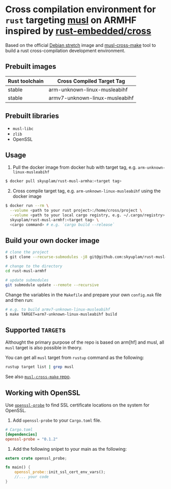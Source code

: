 # Cross compilation environment for `rust` targeting [musl](https://www.musl-libc.org/) on ARMHF inspired by [rust-embedded/cross](https://github.com/rust-embedded/cross)

Based on the official [Debian
stretch](https://github.com/sensorfu/rust-musl-arm.git) image and
[musl-cross-make](https://github.com/richfelker/musl-cross-make) tool to build a
rust cross-compilation development environment.

## Prebuilt images

| Rust toolchain | Cross Compiled Target Tag      |
| -------------- | ------------------------------ |
| stable         | arm-unknown-linux-musleabihf   |
| stable         | armv7-unknown-linux-musleabihf |

## Prebuilt libraries

- `musl-libc`
- `zlib`
- OpenSSL

## Usage

1. Pull the docker image from docker hub with target tag, e.g. `arm-unknown-linux-musleabihf`

```sh
$ docker pull skyuplam/rust-musl-armha:<target tag>
```

2. Cross compile target tag, e.g. `arm-unknown-linux-musleabihf` using the docker image

```sh
$ docker run --rm \
  --volume <path to your rust project>:/home/cross/project \
  --volume <path to your local cargo registry, e.g. ~/.cargo/registry>:/home/cross/.cargo/registry \ # optional, advoid cargo to update on every build
  skyuplam/rust-musl-armhf:<target tag> \
  <cargo command> # e.g. `cargo build --release`
```

## Build your own docker image

```sh
# clone the project
$ git clone --recurse-submodules -j8 git@github.com:skyuplam/rust-musl-armhf.git

# change to the directory
cd rust-musl-armhf

# update submodules
git submodule update --remote --recursive
```

Change the variables in the `Makefile` and prepare your own `config.mak` file and then run:

```sh
# e.g. to build armv7-unknown-linux-musleabihf
$ make TARGET=arm7-unknown-linux-musleabihf build
```

## Supported `TARGET`s

Althought the primary purpose of the repo is based on arm[hf] and musl, all
`musl` target is also possible in theory.

You can get all `musl` target from `rustup` command as the following:

```sh
rustup target list | grep musl
```

See also [`musl-cross-make` repo](https://github.com/richfelker/musl-cross-make#supported-targets).

## Working with OpenSSL

Use [`openssl-probe`](https://crates.io/crates/openssl-probe) to find SSL
certificate locations on the system for OpenSSL.

1. Add `openssl-probe` to your `Cargo.toml` file.

```toml
# Cargo.toml
[dependencies]
openssl-probe = "0.1.2"
```

1. Add the following snipet to your main as the following:

```rust
extern crate openssl_probe;

fn main() {
    openssl_probe::init_ssl_cert_env_vars();
    //... your code
}
```
